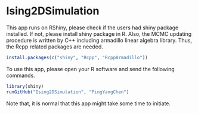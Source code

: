 # Ising2DSimulation

This app runs on RShiny, please check if the users had shiny package installed.  If not, please install shiny package in R.  Also, the MCMC updating procedure is written by C++ including armadillo linear algebra library.  Thus, the Rcpp related packages are needed.
```R
install.packages(c("shiny", "Rcpp", "RcppArmadillo"))
```
To use this app, please open your R software and send the following commands.
```R
library(shiny)
runGitHub("Ising2DSimulation", "PingYangChen")
```
Note that, it is normal that this app might take some time to initiate.
